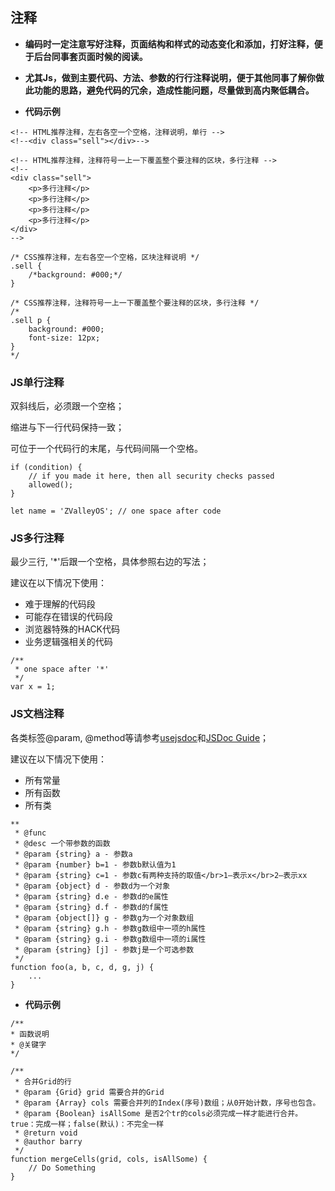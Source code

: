 ## 注释

* **编码时一定注意写好注释，页面结构和样式的动态变化和添加，打好注释，便于后台同事套页面时候的阅读。**

* **尤其Js，做到主要代码、方法、参数的行行注释说明，便于其他同事了解你做此功能的思路，避免代码的冗余，造成性能问题，尽量做到高内聚低耦合。**

* **代码示例**

```
<!-- HTML推荐注释，左右各空一个空格，注释说明，单行 -->
<!--<div class="sell"></div>-->

<!-- HTML推荐注释，注释符号一上一下覆盖整个要注释的区块，多行注释 -->
<!--
<div class="sell">
    <p>多行注释</p>
    <p>多行注释</p>
    <p>多行注释</p>
    <p>多行注释</p>
</div>
-->

/* CSS推荐注释，左右各空一个空格，区块注释说明 */
.sell {
    /*background: #000;*/
}

/* CSS推荐注释，注释符号一上一下覆盖整个要注释的区块，多行注释 */
/*
.sell p {
    background: #000;
    font-size: 12px;
}
*/
```

### JS单行注释

双斜线后，必须跟一个空格；

缩进与下一行代码保持一致；

可位于一个代码行的末尾，与代码间隔一个空格。

```
if (condition) {
    // if you made it here, then all security checks passed
    allowed();
}

let name = 'ZValleyOS'; // one space after code
```

### JS多行注释

最少三行, '\*'后跟一个空格，具体参照右边的写法；

建议在以下情况下使用：

* 难于理解的代码段
* 可能存在错误的代码段
* 浏览器特殊的HACK代码
* 业务逻辑强相关的代码

```
/**
 * one space after '*'
 */
var x = 1;
```

### JS文档注释

各类标签@param, @method等请参考[usejsdoc](http://usejsdoc.org/)和[JSDoc Guide](http://yuri4ever.github.io/jsdoc/)；

建议在以下情况下使用：

* 所有常量
* 所有函数
* 所有类

```
**
 * @func
 * @desc 一个带参数的函数
 * @param {string} a - 参数a
 * @param {number} b=1 - 参数b默认值为1
 * @param {string} c=1 - 参数c有两种支持的取值</br>1—表示x</br>2—表示xx
 * @param {object} d - 参数d为一个对象
 * @param {string} d.e - 参数d的e属性
 * @param {string} d.f - 参数d的f属性
 * @param {object[]} g - 参数g为一个对象数组
 * @param {string} g.h - 参数g数组中一项的h属性
 * @param {string} g.i - 参数g数组中一项的i属性
 * @param {string} [j] - 参数j是一个可选参数
 */
function foo(a, b, c, d, g, j) {
    ...
}
```

* **代码示例**

```
/** 
* 函数说明 
* @关键字 
*/

/**
 * 合并Grid的行
 * @param {Grid} grid 需要合并的Grid
 * @param {Array} cols 需要合并列的Index(序号)数组；从0开始计数，序号也包含。
 * @param {Boolean} isAllSome 是否2个tr的cols必须完成一样才能进行合并。true：完成一样；false(默认)：不完全一样
 * @return void
 * @author barry
 */
function mergeCells(grid, cols, isAllSome) {
    // Do Something
}
```



